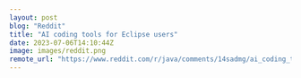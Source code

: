 ```yaml
---
layout: post
blog: "Reddit"
title: "AI coding tools for Eclipse users"
date: 2023-07-06T14:10:44Z
image: images/reddit.png
remote_url: "https://www.reddit.com/r/java/comments/14sadmg/ai_coding_tools_for_eclipse_users/"
---
```

